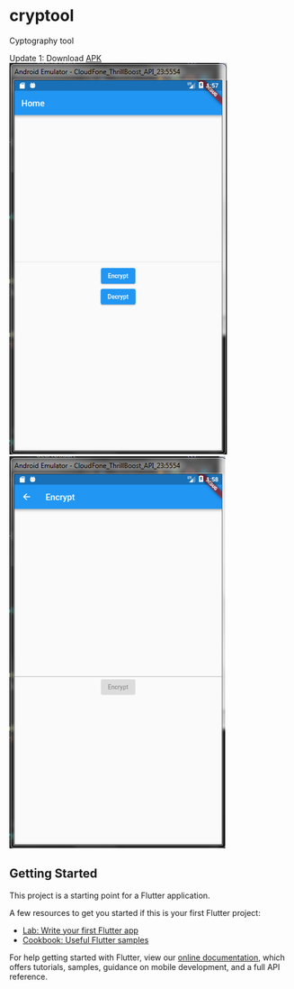 # cryptool

Cyptography tool


Update 1: Download [APK](https://drive.google.com/drive/folders/13rlbKG_juomRCbjuo-K3mMSUSneaUbfR?usp=sharing)\
![Screenshots](resources/update1/scr1.PNG)
![Screenshots](resources/update1/scr2.PNG)

## Getting Started

This project is a starting point for a Flutter application.

A few resources to get you started if this is your first Flutter project:

- [Lab: Write your first Flutter app](https://flutter.dev/docs/get-started/codelab)
- [Cookbook: Useful Flutter samples](https://flutter.dev/docs/cookbook)

For help getting started with Flutter, view our
[online documentation](https://flutter.dev/docs), which offers tutorials,
samples, guidance on mobile development, and a full API reference.
